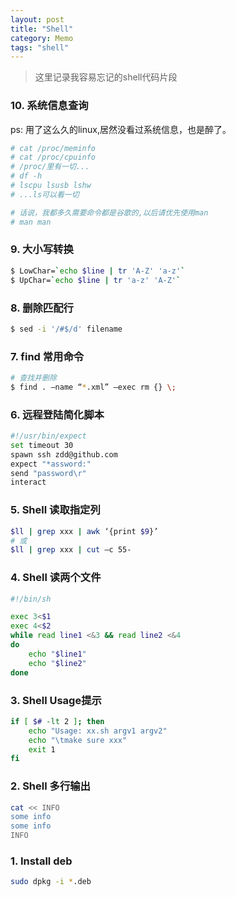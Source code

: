 ```yaml
---
layout: post
title: "Shell"
category: Memo
tags: "shell"
---
```


> 这里记录我容易忘记的shell代码片段

<!-- more -->

### 10. 系统信息查询

ps: 用了这么久的linux,居然没看过系统信息，也是醉了。 
```sh
# cat /proc/meminfo
# cat /proc/cpuinfo
# /proc/里有一切...
# df -h
# lscpu lsusb lshw
# ...ls可以看一切

# 话说，我都多久需要命令都是谷歌的,以后请优先使用man
# man man
```

### 9. 大小写转换
```sh
$ LowChar=`echo $line | tr 'A-Z' 'a-z'`
$ UpChar=`echo $line | tr 'a-z' 'A-Z'`
```

### 8. 删除匹配行
```sh
$ sed -i '/#$/d' filename
```

### 7. find 常用命令
```sh
# 查找并删除
$ find . –name “*.xml” –exec rm {} \;
```

### 6. 远程登陆简化脚本
```sh
#!/usr/bin/expect
set timeout 30
spawn ssh zdd@github.com
expect "*assword:"
send "password\r"
interact 
```

### 5. Shell 读取指定列
```sh
$ll | grep xxx | awk ‘{print $9}’
# 或
$ll | grep xxx | cut –c 55-
```

### 4. Shell 读两个文件
```sh
#!/bin/sh 

exec 3<$1 
exec 4<$2 
while read line1 <&3 && read line2 <&4 
do 
    echo "$line1" 
    echo "$line2" 
done 
```

### 3. Shell Usage提示
```sh
if [ $# -lt 2 ]; then 
    echo "Usage: xx.sh argv1 argv2" 
    echo "\tmake sure xxx" 
    exit 1 
fi 
```

### 2. Shell 多行输出

```sh
cat << INFO
some info
some info
INFO
```
### 1. Install deb 
```sh
sudo dpkg -i *.deb
```
